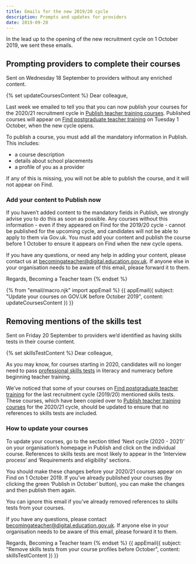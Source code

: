 ```yaml
---
title: Emails for the new 2019/20 cycle
description: Prompts and updates for providers
date: 2019-09-20
---
```


In the lead up to the opening of the new recruitment cycle on 1 October 2019, we sent these emails.

## Prompting providers to complete their courses

Sent on Wednesday 18 September to providers without any enriched content.

{% set updateCoursesContent %}
Dear colleague,

Last week we emailed to tell you that you can now publish your courses for the 2020/21 recruitment cycle in [Publish teacher training courses](https://www.publish-teacher-training-courses.service.gov.uk). Published courses will appear on [Find postgraduate teacher training](https://find-postgraduate-teacher-training.education.gov.uk) on Tuesday 1 October, when the new cycle opens.

To publish a course, you must add all the mandatory information in Publish. This includes:

- a course description
- details about school placements
- a profile of you as a provider

If any of this is missing, you will not be able to publish the course, and it will not appear on Find.

### Add your content to Publish now

If you haven’t added content to the mandatory fields in Publish, we strongly advise you to do this as soon as possible. Any courses without this information - even if they appeared on Find for the 2019/20 cycle - cannot be published for the upcoming cycle, and candidates will not be able to apply to them via Gov.uk. You must add your content and publish the course before 1 October to ensure it appears on Find when the new cycle opens.

If you have any questions, or need any help in adding your content, please contact us at <becomingateacher@digital.education.gov.uk>. If anyone else in your organisation needs to be aware of this email, please forward it to them.

Regards,
Becoming a Teacher team
{% endset %}

{% from "email/macro.njk" import appEmail %}
{{ appEmail({
  subject: "Update your courses on GOV.UK before October 2019",
  content: updateCoursesContent
}) }}

## Removing mentions of the skills test

Sent on Friday 20 September to providers we’d identified as having skills tests in their course content.

{% set skillsTestContent %}
Dear colleague,

As you may know, for courses starting in 2020, candidates will no longer need to pass [professional skills tests](https://www.gov.uk/government/news/changes-to-the-professional-skills-test-for-teachers) in literacy and numeracy before beginning teacher training.

We’ve noticed that some of your courses on [Find postgraduate teacher training](https://find-postgraduate-teacher-training.education.gov.uk) for the last recruitment cycle (2019/20) mentioned skills tests. These courses, which have been copied over to [Publish teacher training courses](https://www.publish-teacher-training-courses.service.gov.uk) for the 2020/21 cycle, should be updated to ensure that no references to skills tests are included.

### How to update your courses

To update your courses, go to the section titled ‘Next cycle (2020 - 2021)’ on your organisation’s homepage in Publish and click on the individual course. References to skills tests are most likely to appear in the ‘Interview process‘ and ‘Requirements and eligibility’ sections.

You should make these changes before your 2020/21 courses appear on Find on 1 October 2019. If you’ve already published your courses (by clicking the green ‘Publish in October’ button), you can make the changes and then publish them again.

You can ignore this email if you’ve already removed references to skills tests from your courses.

If you have any questions, please contact <becomingateacher@digital.education.gov.uk>. If anyone else in your organisation needs to be aware of this email, please forward it to them.

Regards,
Becoming a Teacher team
{% endset %}
{{ appEmail({
  subject: "Remove skills tests from your course profiles before October",
  content: skillsTestContent
}) }}
